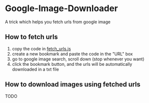 # Google-Image-Downloader
A trick which helps you fetch urls from google image

## How to fetch urls
1. copy the code in [fetch_urls.js](https://github.com/JasonFengGit/Google-Image-Downloader/blob/main/fetch_urls.js)
2. create a new bookmark and paste the code in the "URL" box
3. go to google image search, scroll down (stop whenever you want)
4. click the bookmark button, and the urls will be automatically downloaded in a txt file

## How to download images using fetched urls
TODO
